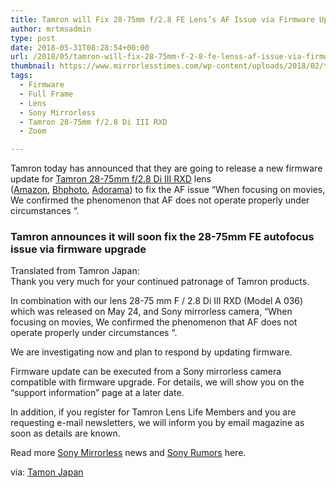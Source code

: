 ```yaml
---
title: Tamron will Fix 28-75mm f/2.8 FE Lens’s AF Issue via Firmware Update
author: mrtmsadmin
type: post
date: 2018-05-31T08:28:54+00:00
url: /2018/05/tamron-will-fix-28-75mm-f-2-8-fe-lenss-af-issue-via-firmware-update/
thumbnail: https://www.mirrorlesstimes.com/wp-content/uploads/2018/02/tamron-28-75mm-f-2-8-di-iii-rxd-lens-1.jpg
tags:
  - Firmware
  - Full Frame
  - Lens
  - Sony Mirrorless
  - Tamron 28-75mm f/2.8 Di III RXD
  - Zoom

---
```

Tamron today has announced that they are going to release a new firmware update for [Tamron 28-75mm f/2.8 Di III RXD][1] lens (<a href="https://www.amazon.com/Tamron-28-75mm-Mirrorles-Sandisk-Extreme/dp/B07B1S23DR/?tag=daicamnew-20" target="_blank" rel="follow external noopener noreferrer" data-wpel-link="external" data-amzn-asin="B07B1S23DR">Amazon</a>, <a href="https://www.bhphotovideo.com/c/product/1393332-REG/tamron_a036_28_75mm_f_2_8_di_iii.html/BI/20175/KBID/14249/" target="_blank" rel="follow external noopener noreferrer" data-wpel-link="external">Bhphoto</a>, <a href="https://www.adorama.com/tm2875soe.html?kbid=68292" target="_blank" rel="follow external noopener noreferrer" data-wpel-link="external">Adorama</a>) to fix the AF issue “When focusing on movies, We confirmed the phenomenon that AF does not operate properly under circumstances “.<!--more-->

### Tamron announces it will soon fix the 28-75mm FE autofocus issue via firmware upgrade

Translated from Tamron Japan:  
Thank you very much for your continued patronage of Tamron products.

In combination with our lens 28-75 mm F / 2.8 Di III RXD (Model A 036) which was released on May 24, and Sony mirrorless camera, “When focusing on movies, We confirmed the phenomenon that AF does not operate properly under circumstances “.

We are investigating now and plan to respond by updating firmware.

Firmware update can be executed from a Sony mirrorless camera compatible with firmware upgrade. For details, we will show you on the “support information” page at a later date.

In addition, if you register for Tamron Lens Life Members and you are requesting e-mail newsletters, we will inform you by email magazine as soon as details are known.

Read more <a href="https://www.mirrorlesstimes.com/tags/sony-mirrorless/" target="_blank" rel="noopener">Sony Mirrorless</a> news and <a href="https://www.dailycameranews.com/tag/sony-rumors/" target="_blank" rel="noopener">Sony Rumors</a> here.

via: <a href="http://www.tamron.co.jp/news/press_release/20180530.html" target="_new" rel="nofollow" data-wpel-link="external">Tamon Japan</a>

 [1]: https://www.mirrorlesstimes.com/tags/tamron-28-75mm-f-2-8-di-iii-rxd/